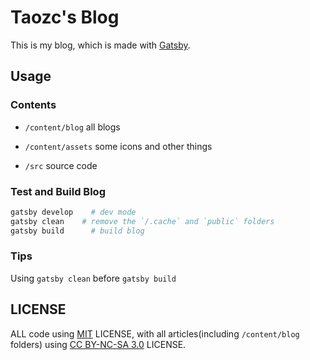 # Taozc's Blog

This is my blog, which is made with [Gatsby](https://www.gatsbyjs.org/).

## Usage

### Contents

- `/content/blog` all blogs

- `/content/assets` some icons and other things

- `/src` source code

### Test and Build Blog

```bash
gatsby develop    # dev mode
gatsby clean    # remove the `/.cache` and `public` folders
gatsby build      # build blog
```

### Tips

Using `gatsby clean` before `gatsby build`

## LICENSE

ALL code using [MIT](LICENSE) LICENSE,
with all articles(including `/content/blog` folders) using
[CC BY-NC-SA 3.0](https://creativecommons.org/licenses/by-nc-sa/3.0/)
LICENSE.
